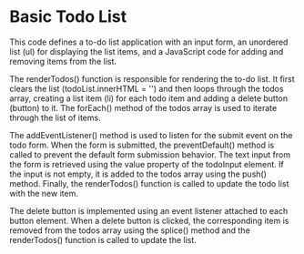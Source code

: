 # Basic Todo List 

This code defines a to-do list application with an input form, an unordered list (ul) for displaying the list items, and a JavaScript code for adding and removing items from the list.

The renderTodos() function is responsible for rendering the to-do list. It first clears the list (todoList.innerHTML = '') and then loops through the todos array, creating a list item (li) for each todo item and adding a delete button (button) to it. The forEach() method of the todos array is used to iterate through the list of items.

The addEventListener() method is used to listen for the submit event on the todo form. When the form is submitted, the preventDefault() method is called to prevent the default form submission behavior. The text input from the form is retrieved using the value property of the todoInput element. If the input is not empty, it is added to the todos array using the push() method. Finally, the renderTodos() function is called to update the todo list with the new item.

The delete button is implemented using an event listener attached to each button element. When a delete button is clicked, the corresponding item is removed from the todos array using the splice() method and the renderTodos() function is called to update the list.
